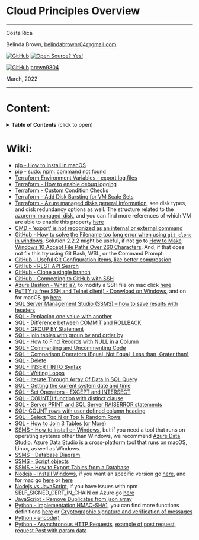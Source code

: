 # Cloud Principles Overview

----------------------
Costa Rica

Belinda Brown, belindabrownr04@gmail.com

[![GitHub](https://badgen.net/badge/icon/github?icon=github&label)](https://github.com) [![Open Source? Yes!](https://badgen.net/badge/Open%20Source%20%3F/Yes%21/blue?icon=github)](https://github.com/Naereen/badges/)

[![GitHub](https://img.shields.io/badge/--181717?logo=github&logoColor=ffffff)](https://github.com/) [brown9804](https://github.com/brown9804)


March, 2022

----------------------

# Content:

<details>
<summary><b>Table of Contents</b> (click to open)</summary>
<!-- MarkdownTOC -->
  
- [0. API Currency Exchange Example](https://github.com/brown9804/DevOps-Agile-Cloud_path/tree/main/Cloud/0-api_curr_exchange_eg)
- [1. Terraform](https://github.com/brown9804/DevOps-Agile-Cloud_path/tree/main/Cloud/1-terraform)
  - [Installing Terraform and Working with Terraform Providers](https://github.com/brown9804/DevOps-Agile-Cloud_path/tree/main/Cloud/1-terraform/lab0)
  - [Using Terraform CLI Commands (workspace and state) to Manipulate a Terraform Deployment](https://github.com/brown9804/DevOps-Agile-Cloud_path/tree/main/Cloud/1-terraform/lab1)
  - [Building and Testing a Basic Terraform Module](https://github.com/brown9804/DevOps-Agile-Cloud_path/tree/main/Cloud/1-terraform/lab2)
  - [Exploring Terraform State Functionality](https://github.com/brown9804/DevOps-Agile-Cloud_path/tree/main/Cloud/1-terraform/lab3)
  - [Deploy an Azure Storage Account with Terraform](https://github.com/brown9804/DevOps-Agile-Cloud_path/tree/main/Cloud/1-terraform/lab4)
  - [Deploy an Azure File Share and Blob Storage with Terraform](https://github.com/brown9804/DevOps-Agile-Cloud_path/tree/main/Cloud/1-terraform/lab5)
  - [Deploy Azure VNETs and Subnets with Terraform](https://github.com/brown9804/DevOps-Agile-Cloud_path/tree/main/Cloud/1-terraform/lab6)
  - [Create Azure NSGs with Terraform](https://github.com/brown9804/DevOps-Agile-Cloud_path/tree/main/Cloud/1-terraform/lab7)
  - [Deploying an Azure VM with Terraform](https://github.com/brown9804/DevOps-Agile-Cloud_path/tree/main/Cloud/1-terraform/lab8)
  - [Deploy a Web Application with Terraform](https://github.com/brown9804/DevOps-Agile-Cloud_path/tree/main/Cloud/1-terraform/lab9)
  - [Deploy a MySQL Database with Terraform](https://github.com/brown9804/DevOps-Agile-Cloud_path/tree/main/Cloud/1-terraform/lab_10)
  - [Migrating Terraform State to Terraform Cloud](https://github.com/brown9804/DevOps-Agile-Cloud_path/tree/main/Cloud/1-terraform/lab_11)
  - [Using Terraform Provisioners to Set Up an Apache Web Server on AWS](https://github.com/brown9804/DevOps-Agile-Cloud_path/tree/main/Cloud/1-terraform/lab_12)
  - [Make Changes to AWS Infrastructure Using Terraform](https://github.com/brown9804/DevOps-Agile-Cloud_path/tree/main/Cloud/1-terraform/lab_13)
  - [Use Output Variables to Query Data in AWS Using Terraform](https://github.com/brown9804/DevOps-Agile-Cloud_path/tree/main/Cloud/1-terraform/lab_14)
  - [Make Changes to Azure Infrastructure Using Terraform](https://github.com/brown9804/DevOps-Agile-Cloud_path/tree/main/Cloud/1-terraform/lab_15)
  - [Use Output Variables to Query Data in Azure Using Terraform](https://github.com/brown9804/DevOps-Agile-Cloud_path/tree/main/Cloud/1-terraform/lab_16)
  - [Use Terraform to Create a Kubernetes Deployment](https://github.com/brown9804/DevOps-Agile-Cloud_path/tree/main/Cloud/1-terraform/lab_17)
  - [Manage Kubernetes Resources with Terraform](https://github.com/brown9804/DevOps-Agile-Cloud_path/tree/main/Cloud/1-terraform/lab_18)
  - [Use Terraform to Create an EKS Deployment](https://github.com/brown9804/DevOps-Agile-Cloud_path/tree/main/Cloud/1-terraform/lab_19)
  - [Troubleshooting a Terraform Deployment](https://github.com/brown9804/DevOps-Agile-Cloud_path/tree/main/Cloud/1-terraform/lab_20)
- [2. Linux](https://github.com/brown9804/DevOps-Agile-Cloud_path/tree/main/Cloud/2-linux)
  - [Working with Users and Permissions](https://github.com/brown9804/DevOps-Agile-Cloud_path/tree/main/Cloud/2-linux/lab0)
  - [System Service Management, Runlevels and Boot Targets](https://github.com/brown9804/DevOps-Agile-Cloud_path/tree/main/Cloud/2-linux/lab1)
  - [Securely Accessing Your System](https://github.com/brown9804/DevOps-Agile-Cloud_path/tree/main/Cloud/2-linux/lab2)
  - [Package Management and Troubleshooting](https://github.com/brown9804/DevOps-Agile-Cloud_path/tree/main/Cloud/2-linux/lab3)
  - [File Management, Permissions and Backup](https://github.com/brown9804/DevOps-Agile-Cloud_path/tree/main/Cloud/2-linux/lab4)
  - [Working with Text Files and Streams](https://github.com/brown9804/DevOps-Agile-Cloud_path/tree/main/Cloud/2-linux/lab5)
  - [Linux Device Management](https://github.com/brown9804/DevOps-Agile-Cloud_path/tree/main/Cloud/2-linux/lab6)
  - [The Linux Shell](https://github.com/brown9804/DevOps-Agile-Cloud_path/tree/main/Cloud/2-linux/lab7)
  - [Networking](https://github.com/brown9804/DevOps-Agile-Cloud_path/tree/main/Cloud/2-linux/lab8)
  - [Processes Management](https://github.com/brown9804/DevOps-Agile-Cloud_path/tree/main/Cloud/2-linux/lab9)

<!-- /MarkdownTOC -->
</details>

# Wiki:
- [pip - How to install in macOS](https://phoenixnap.com/kb/install-putty-on-mac)
- [pip - sudo: npm: command not found](https://stackoverflow.com/questions/31472755/sudo-npm-command-not-found)
- [Terraform Environment Variables - export log files](https://www.terraform.io/cli/config/environment-variables)
- [Terraform - How to enable debug logging](https://www.suse.com/support/kb/doc/?id=000020022)
- [Terraform - Custom Condition Checks](https://www.terraform.io/language/expressions/custom-conditions#input-variable-validation)
- [Terraform - Add Disk Bursting for VM Scale Sets](https://github.com/hashicorp/terraform-provider-azurerm/issues/15392)
- [Terraform - Azure managed disks general information](https://learn.microsoft.com/en-us/azure/virtual-machines/managed-disks-overview), see disk types, and disk redundancy options as well. The structure related to the [azurerm_managed_disk](https://registry.terraform.io/providers/hashicorp/azurerm/latest/docs/resources/managed_disk), and you can find more references of which VM are able to enable this property [here](https://github.com/hashicorp/terraform-provider-azurerm/pull/14137)
- [CMD - 'export' is not recognized as an internal or external command](https://stackoverflow.com/questions/26368306/export-is-not-recognized-as-an-internal-or-external-command)
- [GitHub - How to solve the Filename too long error when using `git clone` in windows](https://www.bswen.com/2021/12/how-to-solve-filename-too-long-error-when-using-git-clone-in-windows.html). Solution 2.2.2 might be useful, if not go to [How to Make Windows 10 Accept File Paths Over 260 Characters](https://www.howtogeek.com/266621/how-to-make-windows-10-accept-file-paths-over-260-characters/). And, if that does not fix this try using Git Bash, WSL, or the Command Prompt.
- [GitHub - Useful Git Configuration Items, like better compression](https://wildlyinaccurate.com/useful-git-configuration-items/)
- [GitHub - REST API Search](https://docs.github.com/en/rest/search#text-match-metadata)
- [GitHub - Clone a single branch](https://stackoverflow.com/questions/1778088/how-do-i-clone-a-single-branch-in-git)
- [GitHub - Connecting to GitHub with SSH](https://docs.github.com/en/authentication/connecting-to-github-with-ssh)
- [Azure Bastion - What is?](https://docs.microsoft.com/en-us/azure/bastion/bastion-overview), to modify a SSH file on mac click [here](https://stackoverflow.com/questions/54133300/how-to-access-and-modify-a-ssh-file-on-mac)
- [PuTTY (a free SSH and Telnet client) - Donwload on Windows](https://www.chiark.greenend.org.uk/~sgtatham/putty/latest.html), and on for macOS go [here](https://www.makeuseof.com/putty-for-mac/)
- [SQL Server Management Studio (SSMS) – how to save results with headers](https://solutioncenter.apexsql.com/sql-server-management-studio-ssms-how-to-save-results-with-headers/)
- [SQL - Replacing one value with another](https://stackoverflow.com/questions/14212814/sql-replacing-one-value-with-another)
- [SQL - Difference between COMMIT and ROLLBACK](https://www.geeksforgeeks.org/difference-between-commit-and-rollback-in-sql/)
- [SQL - GROUP BY Statement](https://www.w3schools.com/sql/sql_groupby.asp)
- [SQL - join tables with group by and order by](https://www.w3resource.com/sql/joins/joining-with-group-by-and-order-by.php)
- [SQL - How to Find Records with NULL in a Column](https://learnsql.com/cookbook/how-to-find-records-with-null-in-a-column/)
- [SQL - Commenting and Uncommenting Code](https://zarez.net/?p=1581#:~:text=SQL%20Server%20Startup-,Commenting%20and%20Uncommenting%20Code%20in%20SQL%20Server%20Management%20Studio,by%20'CTRL%2BC'.)
- [SQL - Comparison Operators (Equal, Not Equal, Less than, Grater than)](https://www.tutlane.com/tutorial/sql-server/sql-comparison-operators)
- [SQL - Delete](https://www.w3schools.com/sql/sql_delete.asp)
- [SQL - INSERT INTO Syntax](https://www.w3schools.com/sql/sql_insert.asp)
- [SQL - Writing Loops](https://www.wiseowl.co.uk/blog/s348/loops-in-sql.htm)
- [SQL - Iterate Through Array Of Data In SQL Query](https://www.c-sharpcorner.com/article/iterate-through-array-of-data-in-sql-query/)
- [SQL - Getting the current system date and time](https://docs.microsoft.com/en-us/sql/t-sql/functions/getdate-transact-sql?view=sql-server-ver16)
- [SQL - Set Operators - EXCEPT and INTERSECT](https://docs.microsoft.com/en-us/sql/t-sql/language-elements/set-operators-except-and-intersect-transact-sql?view=sql-server-ver16)
- [SQL - COUNT() function with distinct clause](https://www.w3resource.com/sql/aggregate-functions/count-with-distinct.php)
- [SQL - Server PRINT and SQL Server RAISERROR statements](https://www.sqlshack.com/sql-server-print-and-sql-server-raiserror-statements/)
- [SQL- COUNT rows with user defined column heading](https://www.w3resource.com/sql/aggregate-functions/count-function.php)
- [SQL - Select Top N or Top N Random Rows](https://www.kodyaz.com/articles/sql-select-top-query.aspx)
- [SQL - How to Join 3 Tables (or More)](https://learnsql.com/blog/how-to-join-3-tables-or-more-in-sql/)
- [SSMS - How to install on Windows](https://learn.microsoft.com/en-us/sql/ssms/download-sql-server-management-studio-ssms?view=sql-server-ver16#download-ssms), but if you need a tool that runs on operating systems other than Windows, we recommend [Azure Data Studio](https://learn.microsoft.com/en-us/sql/azure-data-studio/download-azure-data-studio?view=sql-server-ver16). Azure Data Studio is a cross-platform tool that runs on macOS, Linux, as well as Windows.
- [SSMS - Database Diagram](https://www.mssqltips.com/sqlservertip/6269/sql-server-database-diagram-tool-in-management-studio/)
- [SSMS - Script objects](https://docs.microsoft.com/en-us/sql/ssms/tutorials/scripting-ssms?view=sql-server-ver16)
- [SSMS - How to Export Tables from a Database](https://documentation.alphasoftware.com/pages/HowTo/Databases/Export%20Tables%20from%20a%20Database.xml)
- [Nodejs - Install Windows](https://www.guru99.com/download-install-node-js.html), if you want an specific version go [here](https://stackoverflow.com/questions/33849714/how-to-install-older-version-of-node-js-on-windows), and for mac go [here](https://stackoverflow.com/questions/47008159/how-to-downgrade-node-version) or [here](https://stackoverflow.com/questions/61466405/how-do-i-upgrade-npm-to-support-node-js-v14-0-0-on-macos)
- [Nodejs vs JavaScript](https://www.knowledgehut.com/blog/web-development/node-js-vs-javasript), if you have issues with npm SELF_SIGNED_CERT_IN_CHAIN on Azure go [here](https://stackoverflow.com/questions/22099098/npm-self-signed-cert-in-chain-on-azure)
- [JavaScript - Remove Duplicates from json array](https://stackoverflow.com/questions/23507853/remove-duplicate-objects-from-json-array)
- [Python - Implementation HMAC-SHA1](https://gist.github.com/heskyji/5167567b64cb92a910a3), you can find more functions definitions [here](https://gist.github.com/binaryatrocity/7079332cab038da1394d) or [Cryptographic signature and verification of messages](http://pymotw.com/2/hmac/)
- [Python - encode()](https://stackoverflow.com/questions/2340319/python-3-1-1-string-to-hex)
- [Python - Asynchronous HTTP Requests](https://www.twilio.com/blog/asynchronous-http-requests-in-python-with-aiohttp), [example of post request](https://stackoverflow.com/questions/55250420/aiohttp-async-session-requests), [request Post with param data](https://stackoverflow.com/questions/15900338/python-request-post-with-param-data)


